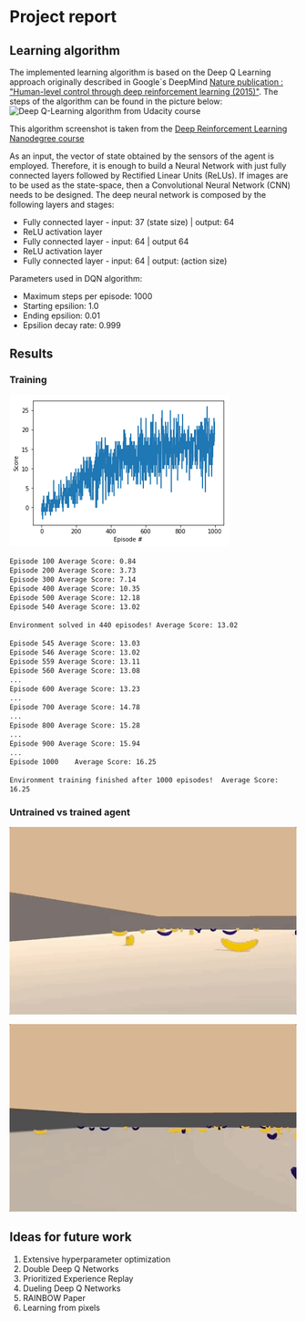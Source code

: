 # Project report

## Learning algorithm

The implemented learning algorithm is based on the Deep Q Learning approach originally described in Google´s DeepMind [Nature publication : "Human-level control through deep reinforcement learning (2015)"](https://storage.googleapis.com/deepmind-media/dqn/DQNNaturePaper.pdf). The steps of the algorithm can be found in the picture below:
![Deep Q-Learning algorithm from Udacity course](./images/DQN.png)

This algorithm screenshot is taken from the [Deep Reinforcement Learning Nanodegree course](https://www.udacity.com/course/deep-reinforcement-learning-nanodegree--nd893)

As an input, the vector of state obtained by the sensors of the agent is employed. Therefore, it is enough to build a Neural Network with just fully connected layers followed by Rectified Linear Units (ReLUs). If images are to be used as the state-space, then a Convolutional Neural Network (CNN) needs to be designed. The deep neural network is composed by the following layers and stages:

- Fully connected layer - input: 37 (state size) | output: 64
- ReLU activation layer
- Fully connected layer - input: 64 |  output 64
- ReLU activation layer
- Fully connected layer - input: 64 | output: (action size)

Parameters used in DQN algorithm:

- Maximum steps per episode: 1000
- Starting epsilion: 1.0
- Ending epsilion: 0.01
- Epsilion decay rate: 0.999

## Results

### Training

![results](training.png)

```
Episode 100	Average Score: 0.84
Episode 200	Average Score: 3.73
Episode 300	Average Score: 7.14
Episode 400	Average Score: 10.35
Episode 500	Average Score: 12.18
Episode 540	Average Score: 13.02

Environment solved in 440 episodes!	Average Score: 13.02

Episode 545	Average Score: 13.03
Episode 546	Average Score: 13.02
Episode 559	Average Score: 13.11
Episode 560	Average Score: 13.08
...
Episode 600	Average Score: 13.23
...
Episode 700	Average Score: 14.78
...
Episode 800	Average Score: 15.28
...
Episode 900	Average Score: 15.94
...
Episode 1000	Average Score: 16.25

Environment training finished after 1000 episodes!	Average Score: 16.25
```

### Untrained vs trained agent

![untrained](untrained_agent.gif)

![trained](trained_agent.gif)

## Ideas for future work

1. Extensive hyperparameter optimization
2. Double Deep Q Networks
3. Prioritized Experience Replay
4. Dueling Deep Q Networks
5. RAINBOW Paper
6. Learning from pixels
